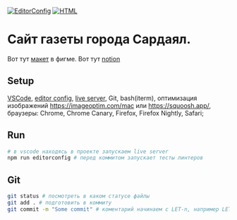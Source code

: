 [![EditorConfig](https://github.com/P0rt/sardayal/actions/workflows/editorconfig.yml/badge.svg)](https://github.com/P0rt/sardayal/actions/workflows/editorconfig.yml)
[![HTML](https://github.com/P0rt/sardayal/actions/workflows/html.yml/badge.svg)](https://github.com/P0rt/sardayal/actions/workflows/html.yml)

# Сайт газеты города Сардаял.

Вот тут [макет](https://www.figma.com/file/bsyeQt6HpUYaRTmfaUmX7a/%D0%9A%D1%80%D1%83%D0%B6%D0%BE%D0%BA?node-id=1%3A3) в фигме.
Вот тут [notion](https://clck.ru/VBuZi)
## Setup
[VSCode](https://code.visualstudio.com/), [editor config](https://marketplace.visualstudio.com/items?itemName=EditorConfig.EditorConfig](https://marketplace.visualstudio.com/items?itemName=EditorConfig.EditorConfig)),
[live server](https://marketplace.visualstudio.com/items?itemName=ritwickdey.LiveServer](https://marketplace.visualstudio.com/items?itemName=ritwickdey.LiveServer)), Git, bash(iterm),
оптимизация изображений https://imageoptim.com/mac или https://squoosh.app/,
браузеры: Chrome, Chrome Canary, Firefox, Firefox Nightly, Safari;

## Run
```bash
# в vscode находясь в проекте запускаем live server
npm run editorconfig # перед коммитом запускает тесты линтеров
```

## Git
```bash
git status # посмотреть в каком статусе файлы
git add . # подготовить в коммиту
git commit -m "Some commit" # коментарий начинаем с LET-n, например LET-01: added autotests and infrastructure 🐶
```
